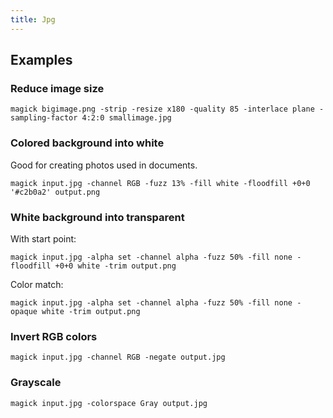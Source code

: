 ```yaml
---
title: Jpg
---
```


## Examples

### Reduce image size

```shell
magick bigimage.png -strip -resize x180 -quality 85 -interlace plane -sampling-factor 4:2:0 smallimage.jpg
```

### Colored background into white

Good for creating photos used in documents.

```shell
magick input.jpg -channel RGB -fuzz 13% -fill white -floodfill +0+0 '#c2b0a2' output.png
```

### White background into transparent

With start point:

```shell
magick input.jpg -alpha set -channel alpha -fuzz 50% -fill none -floodfill +0+0 white -trim output.png
```

Color match:

```shell
magick input.jpg -alpha set -channel alpha -fuzz 50% -fill none -opaque white -trim output.png
```

### Invert RGB colors

```shell
magick input.jpg -channel RGB -negate output.jpg
```

### Grayscale

```shell
magick input.jpg -colorspace Gray output.jpg
```
